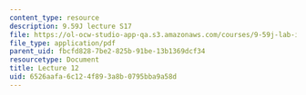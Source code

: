 ```yaml
---
content_type: resource
description: 9.59J lecture S17
file: https://ol-ocw-studio-app-qa.s3.amazonaws.com/courses/9-59j-lab-in-psycholinguistics-spring-2017/6526aafa6c124f893a8b0795bba9a58d_MIT9_59jS17_lec12.pdf
file_type: application/pdf
parent_uid: fbcfd828-7be2-825b-91be-13b1369dcf34
resourcetype: Document
title: Lecture 12
uid: 6526aafa-6c12-4f89-3a8b-0795bba9a58d
---
```

